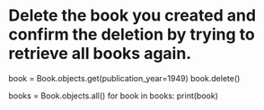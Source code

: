 # Delete the book you created and confirm the deletion by trying to retrieve all books again.

book = Book.objects.get(publication_year=1949)
book.delete()

books = Book.objects.all()
for book in books:
    print(book)
